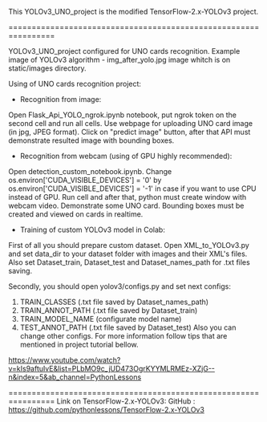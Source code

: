 This YOLOv3_UNO_project is the modified TensorFlow-2.x-YOLOv3 project.

================================================================

YOLOv3_UNO_project configured for UNO cards recognition. Example image of YOLOv3 algorithm - img_after_yolo.jpg image whitch is on static/images directory.

Using of UNO cards recognition project:

- Recognition from image:

Open Flask_Api_YOLO_ngrok.ipynb notebook, put ngrok token on the second cell and run all cells. Use webpage for uploading UNO card image (in jpg, JPEG format). Click on "predict image" button, after that API must demonstrate resulted image with bounding boxes. 

- Recognition from webcam (using of GPU highly recommended):

Open detection_custom_notebook.ipynb. Change os.environ['CUDA_VISIBLE_DEVICES'] = '0' by os.environ['CUDA_VISIBLE_DEVICES'] = '-1' in case if you want to use CPU instead of GPU. Run cell and after that, python must create window with webcam video. Demonstrate some UNO card. Bounding boxes must be created and viewed on cards in realtime.

- Training of custom YOLOv3 model in Colab:

First of all you should prepare custom dataset. Open XML_to_YOLOv3.py and set data_dir to your dataset folder with images and their XML's files. Also set Dataset_train, Dataset_test and Dataset_names_path for .txt files saving.

Secondly, you should open yolov3/configs.py and set next configs:
  1. TRAIN_CLASSES (.txt file saved by Dataset_names_path)
  2. TRAIN_ANNOT_PATH (.txt file saved by Dataset_train)
  3. TRAIN_MODEL_NAME (configurate model name)
  4. TEST_ANNOT_PATH (.txt file saved by Dataset_test)
 Also you can change other configs. For more information follow tips that are mentioned in project tutorial bellow.

https://www.youtube.com/watch?v=kIs9aftuIvE&list=PLbMO9c_jUD473OgrKYYMLRMEz-XZjG--n&index=5&ab_channel=PythonLessons

================================================================
Link on TensorFlow-2.x-YOLOv3:
GitHub : https://github.com/pythonlessons/TensorFlow-2.x-YOLOv3  


